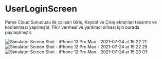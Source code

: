 # UserLoginScreen

Parse Cloud Sunucusu ile çalışan Giriş, Kaydol ve Çıkış ekranları tasarımı ve kodlanması yapılmıştır. Fikir vermesi ve yardımcı olması için burada paylaşılmıştır.

![Simulator Screen Shot - iPhone 12 Pro Max - 2021-07-24 at 15 22 21](https://user-images.githubusercontent.com/82177807/126868290-9946a4c1-41c5-423d-a754-9acebdfd22bb.png)
![Simulator Screen Shot - iPhone 12 Pro Max - 2021-07-24 at 15 22 25](https://user-images.githubusercontent.com/82177807/126868294-eb09a75c-087b-48ff-9cbe-f7d81b9f83af.png)
![Simulator Screen Shot - iPhone 12 Pro Max - 2021-07-24 at 15 23 03](https://user-images.githubusercontent.com/82177807/126868296-f14fc2ab-6bde-4b1f-bd4c-117737cdd3ca.png)

